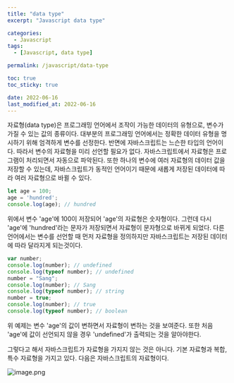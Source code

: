 ```yaml
---
title: "data type"
excerpt: "Javascript data type"

categories:
  - Javascript
tags:
  - [Javascript, data type]

permalink: /javascript/data-type

toc: true
toc_sticky: true

date: 2022-06-16
last_modified_at: 2022-06-16
---
```



자료형(data type)은 프로그래밍 언어에서 조작이 가능한 데이터의 유형으로, 변수가 가질 수 있는 값의 종류이다. 대부분의 프로그래밍 언어에서는 정확한 데이터 유형을 명시하기 위해 엄격하게 변수를 선정한다. 반면에 자바스크립트는 느슨한 타입의 언어이다. 따라서 변수의 자료형을 미리 선언할 필요가 없다. 자바스크립트에서 자료형은 프로그램이 처리되면서 자동으로 파악된다. 또한 하나의 변수에 여러 자료형의 데이터 값을 저장할 수 있는데, 자바스크립트가 동적인 언어이기 때문에 새롭게 저장된 데이터에 따라 여러 자료형으로 바뀔 수 있다.
~~~javascript
let age = 100;
age = 'hundred'; 
console.log(age); // hundred
~~~
위에서 변수 'age'에 100이 저장되어 'age'의 자료형은 숫자형이다. 그런데 다시 'age'에 'hundred'라는 문자가 저장되면서 자료형이 문자형으로 바뀌게 되었다. 다른 언어에서는 변수를 선언할 때 먼저 자료형을 정의하지만 자바스크립트는 저장된 데이터에 따라 달라지게 되는것이다.
~~~javascript
var number;
console.log(number); // undefined
console.log(typeof number); // undefined
number = "Sang";
console.log(number); // Sang
console.log(typeof number); // string
number = true;
console.log(number); // true
console.log(typeof number); // boolean
~~~
위 예제는 변수 'age'의 값이 변하면서 자료형이 변하는 것을 보여준다. 또한 처음 'age'에 값이 선언되지 않을 경우 'undefined'가 출력되는 것을 알아야한다.

그렇다고 해서 자바스크립트가 자료형을 가지지 않는 것은 아니다. 기본 자료형과 복합, 특수 자료형을 가지고 있다. 다음은 자바스크립트의 자료형이다.

![image.png](https://images.velog.io/post-images/swll04/1c217de0-5119-11e9-a4ee-4163ed68c92e/image.png)